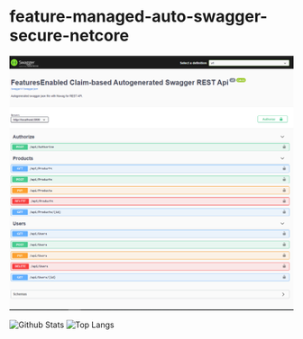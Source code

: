 # feature-managed-auto-swagger-secure-netcore
<img src="home.PNG" ALT="home">



![Github Stats](https://github-readme-stats.vercel.app/api?username=ajeetx&count_private=true&show_icons=true&include_all_commits=true)
![Top Langs](https://github-readme-stats.vercel.app/api/top-langs/?username=ajeetx&hide=TeX&layout=compact)
